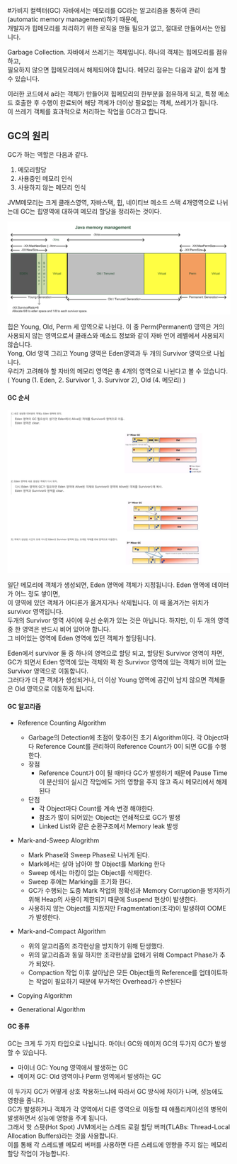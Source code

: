 #가비지 컬렉터(GC)
자바에서는 메모리를 GC라는 알고리즘을 통하여 관리(automatic memory management)하기 때문에,   
개발자가 힙메모리를 처리하기 위한 로직을 만들 필요가 없고, 절대로 만들어서는 안됩니다.

Garbage Collection. 자바에서 쓰레기는 객체입니다. 하나의 객체는 힙메모리를 점유하고,   
필요하지 않으면 힙메모리에서 해제되어야 합니다. 메모리 점유는 다음과 같이 쉽게 할 수 있습니다.

이러한 코드에서 a라는 객체가 만들어져 힙메모리의 한부분을 점유하게 되고, 특정 메소드 호출한 후 수행이 완료되어 해당 객체가 더이상 필요없는 객체, 쓰레기가 됩니다.   
이 쓰레기 객체를 효과적으로 처리하는 작업을 GC라고 합니다.

## GC의 원리
GC가 하는 역할은 다음과 같다.
1. 메모리할당
2. 사용중인 메모리 인식
3. 사용하지 않는 메모리 인식

JVM메모리는 크게 클래스영역, 자바스택, 힙, 네이티브 메소드 스택 4개영역으로 나뉘는데 GC는 힙영역에 대하여 메모리 할당을 정리하는 것이다.

![jvm](./img/jvm.png)

힙은 Young, Old, Perm 세 영역으로 나뉜다.
이 중 Perm(Permanent) 영역은 거의 사용되지 않는 영역으로서 클래스와 메소드 정보와 같이 자바 언어 레벨에서 사용되지 않습니다.   
Yong, Old 영역 그리고 Young 영역은 Eden영역과 두 개의 Survivor 영역으로 나뉩니다.   
우리가 고려해야 할 자바의 메모리 영역은 총 4개의 영역으로 나뉜다고 볼 수 있습니다.  ( Young (1. Eden, 2. Survivor 1, 3. Survivor 2), Old (4. 메모리) )

#### GC 순서

![jvm](./img/minor.png)

일단 메모리에 객체가 생성되면, Eden 영역에 객체가 지정됩니다.  Eden 영역에 데이터가 어느 정도 쌓이면,   
이 영역에 있던 객체가 어디론가 옮겨지거나 삭제됩니다. 이 때 옮겨가는 위치가 survivor 영역입니다.   
두개의 Survivor 영역 사이에 우선 순위가 있는 것은 아닙니다. 하지만, 이 두 개의 영역 중 한 영역은 반드시 비어 있어야 합니다.   
그 비어있는 영역에 Eden 영역에 있던 객체가 할당됩니다.

Eden에서 survivor 둘 중 하나의 영역으로 할당 되고, 할당된 Survivor 영역이 차면,   
GC가 되면서 Eden 영역에 있는 객체와 꽉 찬 Survivor 영역에 있는 객체가 비어 있는 Survivor 영역으로 이동합니다.   
그러다가 더 큰 객체가 생성되거나, 더 이상 Young 영역에 공간이 남지 않으면 객체들은 Old 영역으로 이동하게 됩니다.

#### GC 알고리즘 
- Reference Counting Algorithm
    - Garbage의 Detection에 초점이 맞추어진 초기 Algorithm이다. 각 Object마다 Reference Count를 관리하여 Reference Count가 0이 되면 GC를 수행한다.
    - 장점
        - Reference Count가 0이 될 때마다 GC가 발생하기 때문에 Pause Time이 분산되어 실시간 작업에도 거의 영향을 주지 않고 즉시 메모리에서 해제된다
    - 단점
        - 각 Object마다 Count를 계속 변경 해야한다.
        - 참조가 많이 되어있는 Object는 연쇄적으로 GC가 발생
        - Linked List와 같은 순환구조에서 Memory leak 발생
        
- Mark-and-Sweep Alogrithm
    - Mark Phase와 Sweep Phase로 나뉘게 된다.
    - Mark에서는 살아 남아야 할 Object를 Marking 한다
    - Sweep 에서는 마킹이 없는 Object를 삭제한다.
    - Sweep 후에는 Marking을 초기화 한다.
    - GC가 수행되는 도중 Mark 작업의 정확성과 Memory Corruption을 방지하기 위해 Heap의 사용이 제한되기 때문에 Suspend 현상이 발생한다.
    - 사용하지 않는 Object를 지웠지만 Fragmentation(조각)이 발생하여 OOME가 발생한다.
    
- Mark-and-Compact Algorithm
    - 위의 알고리즘의 조각현상을 방지하기 위해 탄생했다.
    - 위의 알고리즘과 동일 하지만 조각현상을 없애기 위해 Compact Phase가 추가 되었다.
    - Compaction 작업 이후 살아남은 모든 Object들의 Reference를 업데이트하는 작업이 필요하기 때문에 부가적인 Overhead가 수반된다
    
- Copying Algorithm
- Generational Algorithm


#### GC 종류

GC는 크게 두 가지 타입으로 나뉩니다. 마이너 GC와 메이저 GC의 두가지 GC가 발생할 수 있습니다.
- 마이너 GC: Young 영역에서 발생하는 GC
- 메이저 GC: Old 영역이나 Perm 영역에서 발생하는 GC

이 두가지 GC가 어떻게 상호 작용하느냐에 따라서 GC 방식에 차이가 나며, 성능에도 영향을 줍니다.   
GC가 발생하거나 객체가 각 영역에서 다른 영역으로 이동할 때 애플리케이션의 병목이 발생하면서 성능에 영향을 주게 됩니다.   
그래서 핫 스팟(Hot Spot) JVM에서는 스레드 로컬 할당 버퍼(TLABs: Thread-Local Allocation Buffers)라는 것을 사용합니다.   
이를 통해 각 스레드별 메모리 버퍼를 사용하면 다른 스레드에 영향을 주지 않는 메모리 할당 작업이 가능합니다.


